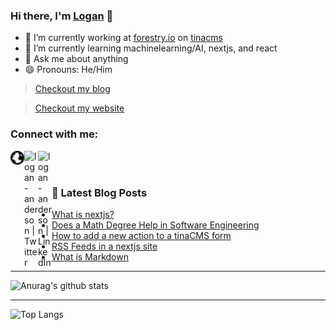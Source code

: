 ### Hi there, I'm [Logan][website] 👋

- 🔭 I’m currently working at [forestry.io](https://forestry.io/) on [tinacms](https://tinacms.org)
- 🌱 I’m currently learning machinelearning/AI, nextjs, and react
- 💬 Ask me about anything
- 😄 Pronouns: He/Him

> [Checkout my blog][blog]

> [Checkout my website][website]



### Connect with me:

<p>


[<img align="left" alt="logan-anderson" width="22px" src="https://raw.githubusercontent.com/iconic/open-iconic/master/svg/globe.svg" />][website]
[<img align="left" alt="logan-anderson | Twitter" width="22px" src="https://cdn.jsdelivr.net/npm/simple-icons@v3/icons/twitter.svg" />][twitter]
[<img align="left" alt="logan-anderson | LinkedIn" width="22px" src="https://cdn.jsdelivr.net/npm/simple-icons@v3/icons/linkedin.svg" />][linkedin]


</p>
<br />
<br />


<!-- ### Languages and Tools:

<br />
<br /> -->


### 📕 Latest Blog Posts
<!-- BLOG-POST-LIST:START -->
- [What is nextjs?](https://logana.dev/blog/what-is-nextjs)
- [Does a Math Degree Help in Software Engineering](https://logana.dev/blog/does-a-math-degree-help-in-software-engineering)
- [How to add a new action to a tinaCMS form](https://logana.dev/blog/how-to-add-a-new-action-to-a-tinacms-form)
- [RSS Feeds in a nextjs site](https://logana.dev/blog/rss-feeds-in-a-nextjs-site)
- [What is Markdown](https://logana.dev/blog/markdown)
<!-- BLOG-POST-LIST:END -->

---

![Anurag's github stats](https://github-readme-stats.vercel.app/api?username=logan-anderson&count_private=true&show_icons=true&hide=stars)

---

![Top Langs](https://github-readme-stats.vercel.app/api/top-langs/?username=logan-anderson&layout=compact)


[website]: https://logana.dev
[twitter]: https://twitter.com/logan_anders0n
[linkedin]: https://www.linkedin.com/in/logan-anderson-tech/
[blog]: https://logana.dev
